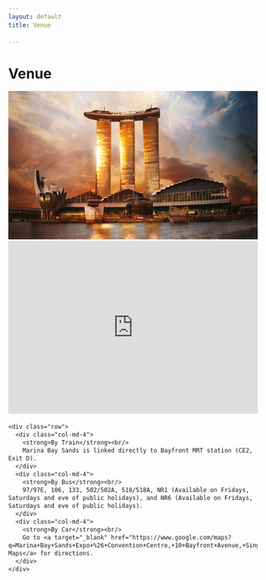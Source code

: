 ```yaml
---
layout: default
title: Venue

---
```


<div class="venue">
  <div class="container text-center">
    <h1 class="page-header">Venue</h1>
    <div class="googlemap">
          <img src="img/marinabaysands.jpg" width="1200" height="300">
    </div>
    <div class="googlemap">
      <iframe width="100%" height="350" frameborder="0" scrolling="no" marginheight="0" marginwidth="0" src="https://www.google.com/maps?f=q&amp;source=s_q&amp;hl=en&amp;geocode=&amp;q=Marina+Bay+Sands+Expo+%26+Convention+Centre,+10+Bayfront+Avenue,+Singapore&amp;aq=0&amp;oq=Marina+Bay+Sands&amp;sll=1.283684,103.858759&amp;sspn=0.01506,0.022724&amp;ie=UTF8&amp;hq=Marina+Bay+Sands+Expo+%26+Convention+Centre,&amp;hnear=10+Bayfront+Ave,+Singapore+018956&amp;ll=1.282498,103.858519&amp;spn=0.00753,0.011362&amp;t=m&amp;z=14&amp;iwloc=near&amp;cid=12349751240448585393&amp;output=embed"></iframe>
    </div>

    <div class="row">
      <div class="col-md-4">
        <strong>By Train</strong><br/>
        Marina Bay Sands is linked directly to Bayfront MRT station (CE2, Exit D).
      </div>
      <div class="col-md-4">
        <strong>By Bus</strong><br/>
        97/97E, 106, 133, 502/502A, 518/518A, NR1 (Available on Fridays, Saturdays and eve of public holidays), and NR6 (Available on Fridays, Saturdays and eve of public holidays).
      </div>
      <div class="col-md-4">
        <strong>By Car</strong><br/>
        Go to <a target="_blank" href="https://www.google.com/maps?q=Marina+Bay+Sands+Expo+%26+Convention+Centre,+10+Bayfront+Avenue,+Singapore&amp;hl=en&amp;ll=1.283094,103.858523&amp;spn=0.00753,0.011362&amp;sll=1.283684,103.858759&amp;sspn=0.01506,0.022724&amp;oq=Marina+Bay+Sands&amp;hq=Marina+Bay+Sands+Expo+%26+Convention+Centre,&amp;hnear=10+Bayfront+Ave,+Singapore+018956&amp;t=m&amp;z=17&amp;iwloc=A">Google Maps</a> for directions.
      </div>
    </div>
  </div>
</div>